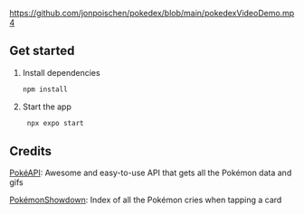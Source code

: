 https://github.com/jonpoischen/pokedex/blob/main/pokedexVideoDemo.mp4

## Get started

1. Install dependencies

   ```bash
   npm install
   ```

2. Start the app

   ```bash
    npx expo start
   ```

## Credits

[PokéAPI](https://pokeapi.co/): Awesome and easy-to-use API that gets all the Pokémon data and gifs

[PokémonShowdown](https://play.pokemonshowdown.com/audio/cries/): Index of all the Pokémon cries when tapping a card
